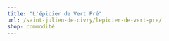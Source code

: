 ```yaml
---
title: "L'épicier de Vert Pré"
url: /saint-julien-de-civry/lepicier-de-vert-pre/
shop: commodité
---
```

